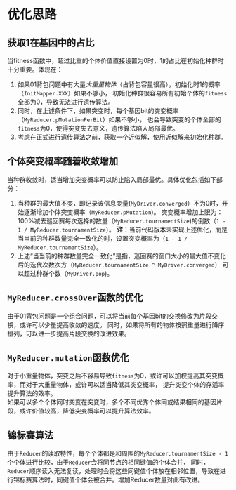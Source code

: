 # 优化思路
## 获取1在基因中的占比
当fitness函数中，超过比重的个体价值直接设置为0时，1的占比在初始化种群时十分重要。体现在：
1. 如果01背包问题中有大量*大重量物体*（占背包容量很高），初始化时1的概率（`InitMapper.XXX`）如果不够小，
初始化种群很容易所有初始个体的`fitness`全部为0，导致无法进行遗传算法。
2. 同时，在上述条件下，如果突变时，每个基因bit的突变概率（`MyReducer.pMutationPerBit`）如果不够小，
也会导致突变的个体全部的`fitness`为0，使得突变失去意义，遗传算法陷入局部最优。
3. 考虑在正式进行遗传算法之前，获取一个近似解，使用近似解来初始化种群。
## 个体突变概率随着收敛增加
当种群收敛时，适当增加突变概率可以防止陷入局部最优。具体优化包括如下部分：
1. 当种群的最大值不变，即记录该信息变量(`MyDriver.converged`）不为0时，开始逐渐增加个体突变概率（`MyReducer.pMutation`)。
突变概率增加上限为：100%减去巡回赛每次选择的数量（`MyReducer.tournamentSize`)的倒数（`1 - 1 / MyReducer.tournamentSize`）。
**注**：当前代码版本未实现上述优化，而是当当前的种群数量完全一致化的时，设置突变概率为（`1 - 1 / MyReducer.tournamentSize`）。
2. 上述“当当前的种群数量完全一致化”是指，巡回赛的窗口大小的最大值不变化后的迭代次数次方（`MyReducer.tournamentSize ^ MyDriver.converged`）
可以超过种群个数（`MyDriver.pop`)。
## `MyReducer.crossOver`函数的优化
由于01背包问题是一个组合问题，可以将当前每个基因bit的交换修改为片段交换，或许可以少量提高收敛的速度。
同时，如果将所有的物体按照重量进行降序排列，可以进一步提高片段交换的改进效果。
## `MyReducer.mutation`函数优化
对于小重量物体，突变之后不容易导致`fitness`为0，或许可以加权提高其突变概率，而对于大重量物体，或许可以适当降低其突变概率，
提升突变个体的存活率提升算法的效率。  
如果可以多个个体同时突变在突变时，多个不同优秀个体同或结果相同的基因片段，或许价值较高，降低突变概率可以提升算法效率。
## 锦标赛算法
由于`Reducer`的读取特性，每个个体都是和周围的`MyReducer.tournamentSize - 1`个个体进行比较，由于`Reducer`会将同节点的相同键值的个体合并，
同时，`Reducer`顺序读入无法复读，处理时会将这些同键值个体放在相邻位置，导致在进行锦标赛算法时，同键值个体会被合并。增加Reducer数量对此有改进。
